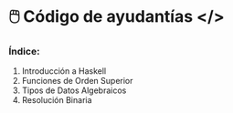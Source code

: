 # 🖱️ Código de ayudantías </>

### Índice:

1. Introducción a Haskell
2. Funciones de Orden Superior
3. Tipos de Datos Algebraicos
4. Resolución Binaria
